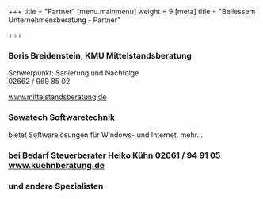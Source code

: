 +++
title = "Partner"
[menu.mainmenu]
weight = 9
[meta]
title = "Bellessem Unternehmensberatung - Partner"

+++
### Boris Breidenstein, KMU Mittelstandsberatung

Schwerpunkt: Sanierung und Nachfolge  
02662 / 969 85 02

www.mittelstandsberatung.de

### Sowatech Softwaretechnik

bietet Softwarelösungen für Windows- und Internet. mehr...

### bei Bedarf Steuerberater Heiko Kühn 02661 / 94 91 05 www.kuehnberatung.de

### und andere Spezialisten